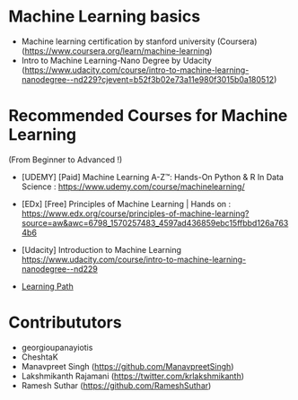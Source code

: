 # Machine Learning basics
- Machine learning certification by stanford university (Coursera) (https://www.coursera.org/learn/machine-learning)
- Intro to Machine Learning-Nano Degree by Udacity (https://www.udacity.com/course/intro-to-machine-learning-nanodegree--nd229?cjevent=b52f3b02e73a11e980f3015b0a180512)


# Recommended Courses for Machine Learning 
(From Beginner to Advanced !)

- [UDEMY] [Paid] Machine Learning A-Z™: Hands-On Python & R In Data Science : https://www.udemy.com/course/machinelearning/

- [EDx] [Free] Principles of Machine Learning | Hands on : https://www.edx.org/course/principles-of-machine-learning?source=aw&awc=6798_1570257483_4597ad436859ebc15ffbbd126a7634b6

- [Udacity] Introduction to Machine Learning 
https://www.udacity.com/course/intro-to-machine-learning-nanodegree--nd229




- [Learning Path](https://www.analyticsvidhya.com/learning-path-learn-machine-learning/)

# Contribututors
- georgioupanayiotis
- CheshtaK
- Manavpreet Singh (https://github.com/ManavpreetSingh)
- Lakshmikanth Rajamani (https://twitter.com/krlakshmikanth)
- Ramesh Suthar (https://github.com/RameshSuthar)
